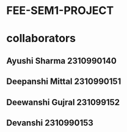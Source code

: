 # FEE-SEM1-PROJECT

# collaborators
## Ayushi Sharma 2310990140
## Deepanshi Mittal 2310990151
## Deewanshi Gujral 231099152
## Devanshi 2310990153
